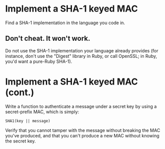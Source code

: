 # Implement a SHA-1 keyed MAC

Find a SHA-1 implementation in the language you code in.

## Don't cheat. It won't work.

Do not use the SHA-1 implementation your language already provides
(for instance, don't use the "Digest" library in Ruby, or call
OpenSSL; in Ruby, you'd want a pure-Ruby SHA-1).

# Implement a SHA-1 keyed MAC (cont.)

Write a function to authenticate a message under a secret key by using
a secret-prefix MAC, which is simply:

    SHA1(key || message)

Verify that you cannot tamper with the message without breaking the
MAC you've produced, and that you can't produce a new MAC without
knowing the secret key.
